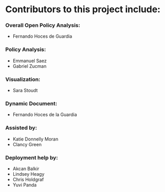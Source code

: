 # Contributors to this project include:  

### Overall Open Policy Analysis:   
 - Fernando Hoces de Guardia   

### Policy Analysis:  
 - Emmanuel Saez
 - Gabriel Zucman

### Visualization:  
 -  Sara Stoudt  

### Dynamic Document:  
 -  Fernando Hoces de la Guardia  

### Assisted by:  
 - Katie Donnelly Moran  
 - Clancy Green  

### Deployment help by:  
 - Akcan Balkir
 - Lindsey Heagy
 - Chris Holdgraf
 - Yuvi Panda
